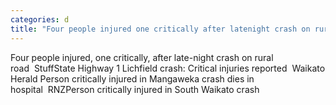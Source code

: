 ```yaml
---
categories: d
title: "Four people injured one critically after latenight crash on rural road  Stuff"
---
```

Four people injured, one critically, after late-night crash on rural road&nbsp;&nbsp;StuffState Highway 1 Lichfield crash: Critical injuries reported&nbsp;&nbsp;Waikato Herald Person critically injured in Mangaweka crash dies in hospital&nbsp;&nbsp;RNZPerson critically injured in South Waikato crash